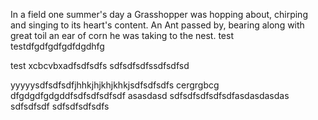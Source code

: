 In a field one summer's day a Grasshopper was hopping about, chirping and singing to its heart's content. An Ant passed by, bearing along with great toil an ear of corn he was taking to the nest.
test
testdfgdfgdfgdfdgdhfg

test
xcbcvbxadfsdfsdfs
sdfsdfsdfssdfsdfsd

yyyyysdfsdfsdfjhhkjhjkhjkhkjsdfsdfsdfs
cergrgbcg
dfgdgdfgdgddfsdfsdfsdfsdf
asasdasd
sdfsdfsdfsdfsdfasdasdasdas
sdfsdfsdf
sdfsdfsdfsdfs
